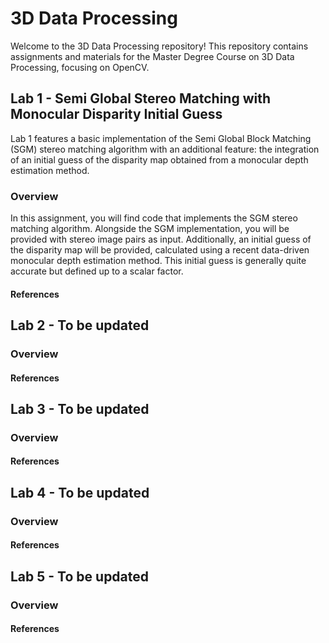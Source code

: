 # 3D Data Processing
Welcome to the 3D Data Processing repository! This repository contains assignments and materials for the Master Degree Course on 3D Data Processing, focusing on OpenCV.
 
## Lab 1 - Semi Global Stereo Matching with Monocular Disparity Initial Guess

Lab 1 features a basic implementation of the Semi Global Block Matching (SGM) stereo matching algorithm with an additional feature: the integration of an initial guess of the disparity map obtained from a monocular depth estimation method.

### Overview

In this assignment, you will find code that implements the SGM stereo matching algorithm. Alongside the SGM implementation, you will be provided with stereo image pairs as input. Additionally, an initial guess of the disparity map will be provided, calculated using a recent data-driven monocular depth estimation method. This initial guess is generally quite accurate but defined up to a scalar factor.

#### References


## Lab 2 - To be updated

### Overview

#### References

## Lab 3 - To be updated

### Overview

#### References

## Lab 4 - To be updated

### Overview

#### References

## Lab 5 - To be updated

### Overview

#### References





























